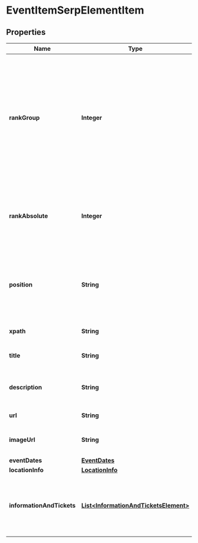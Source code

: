 

# EventItemSerpElementItem


## Properties

| Name | Type | Description | Notes |
|------------ | ------------- | ------------- | -------------|
|**rankGroup** | **Integer** | group rank in SERP position within a group of elements with identical type values positions of elements with different type values are omitted from rank_group |  [optional] |
|**rankAbsolute** | **Integer** | absolute rank in SERP absolute position among all the elements in SERP |  [optional] |
|**position** | **String** | the alignment of the element in SERP can take the following values: left, right |  [optional] |
|**xpath** | **String** | the XPath of the element |  [optional] |
|**title** | **String** | title of the result in SERP |  [optional] |
|**description** | **String** | description of the results element in SERP |  [optional] |
|**url** | **String** | relevant URL |  [optional] |
|**imageUrl** | **String** | URL of the image featured in the element |  [optional] |
|**eventDates** | [**EventDates**](EventDates.md) |  |  [optional] |
|**locationInfo** | [**LocationInfo**](LocationInfo.md) |  |  [optional] |
|**informationAndTickets** | [**List&lt;InformationAndTicketsElement&gt;**](InformationAndTicketsElement.md) | additional information and ticket purchase options if there is none, equals null |  [optional] |




